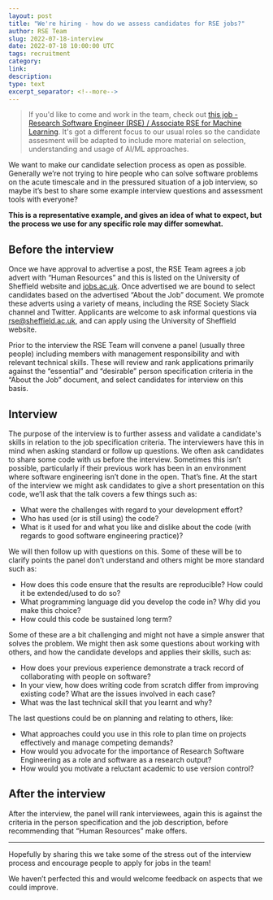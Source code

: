 ```yaml
---
layout: post
title: "We're hiring - how do we assess candidates for RSE jobs?"
author: RSE Team
slug: 2022-07-18-interview
date: 2022-07-18 10:00:00 UTC
tags: recruitment
category:
link:
description:
type: text
excerpt_separator: <!--more-->
---
```


>If you'd like to come and work in the team, check out [this job - Research Software Engineer (RSE) / Associate RSE for Machine Learning](https://www.jobs.ac.uk/job/CRL803/research-software-engineer-rse-associate-rse-for-machine-learning). It's got a different focus to our usual roles so the candidate assesment will be adapted to include more material on selection, understanding and usage of AI/ML approaches.

We want to make our candidate selection process as open as possible. Generally we’re not trying to hire people who can solve software problems on the acute timescale and in the pressured situation of a job interview, so maybe it’s best to share some example interview questions and assessment tools with everyone?

**This is a representative example, and gives an idea of what to expect, but the process we use for any specific role may differ somewhat.**

<!--more-->

## Before the interview

Once we have approval to advertise a post, the RSE Team agrees a job advert with “Human Resources” and this is listed on the University of Sheffield website and [jobs.ac.uk](https://jobs.ac.uk). Once advertised we are bound to select candidates based on the advertised “About the Job” document. We promote these adverts using a variety of means, including the RSE Society Slack channel and Twitter. Applicants are welcome to ask informal questions via <rse@sheffield.ac.uk>, and can apply using the University of Sheffield website.

Prior to the interview the RSE Team will convene a panel (usually three people) including members with management responsibility and with relevant technical skills. These will review and rank applications primarily against the “essential” and “desirable” person specification criteria in the “About the Job” document, and select candidates for interview on this basis.

## Interview

The purpose of the interview is to further assess and validate a candidate's skills in relation to the job specification criteria. The interviewers have this in mind when asking standard or follow up questions. We often ask candidates to share some code with us before the interview. Sometimes this isn’t possible, particularly if their previous work has been in an environment where software engineering isn’t done in the open. That’s fine. At the start of the interview we might ask candidates to give a short presentation on this code, we’ll ask that the talk covers a few things such as:

- What were the challenges with regard to your development effort?
- Who has used (or is still using) the code?
- What is it used for and what you like and dislike about the code (with regards to good software engineering practice)?

We will then follow up with questions on this. Some of these will be to clarify points the panel don’t understand and others might be more standard such as:

- How does this code ensure that the results are reproducible? How could it be extended/used to do so?
- What programming language did you develop the code in? Why did you make this choice?
- How could this code be sustained long term?

Some of these are a bit challenging and might not have a simple answer that solves the problem. We might then ask some questions about working with others, and how the candidate develops and applies their skills, such as:

- How does your previous experience demonstrate a track record of collaborating with people on software?
- In your view, how does writing code from scratch differ from improving existing code? What are the issues involved in each case?
- What was the last technical skill that you learnt and why?

The last questions could be on planning and relating to others, like:

- What approaches could you use in this role to plan time on projects effectively and manage competing demands?
- How would you advocate for the importance of Research Software Engineering as a role and software as a research output?
- How would you motivate a reluctant academic to use version control?

## After the interview

After the interview, the panel will rank interviewees, again this is against the criteria in the person specification and the job description, before recommending that “Human Resources” make offers.

---

Hopefully by sharing this we take some of the stress out of the interview process and encourage people to apply for jobs in the team!

We haven’t perfected this and would welcome feedback on aspects that we could improve.

